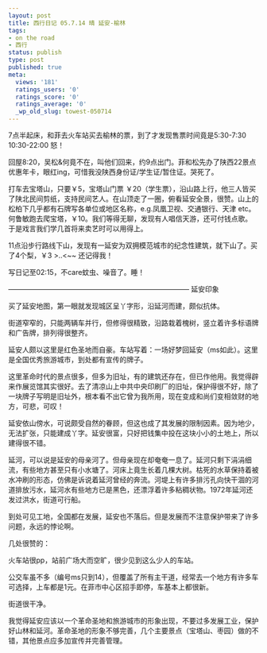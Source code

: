 ```yaml
---
layout: post
title: 西行日记 05.7.14 晴 延安-榆林
tags:
- on the road
- 西行
status: publish
type: post
published: true
meta:
  views: '181'
  ratings_users: '0'
  ratings_score: '0'
  ratings_average: '0'
  _wp_old_slug: towest-050714
---
```

7点半起床，和菲去火车站买去榆林的票，到了才发现售票时间竟是5:30-7:30 10:30-22:00 怒！

回屋8:20，吴松&amp;何竟不在，叫他们回来，约9点出门。菲和松先办了陕西22景点优惠年卡，眼红ing，可惜我没陕西身份证/学生证/暂住证。哭死了。

打车去宝塔山，只要￥5，宝塔山门票 ￥20（学生票），沿山路上行，他三人皆买了陕北民间剪纸，支持民间艺人。在山顶走了一圈，俯看延安全景，很赞。山上的松柏下几乎都有石牌写各单位或地区名称，e.g.凤凰卫视、交通银行、天津 etc。何鲁敏跑去爬宝塔，￥10。我们等得无聊，发现有人唱信天游，还可付钱点歌。于是戏言我们学几首将来卖艺时可以用得上。

11点沿步行路线下山，发现有一延安为双拥模范城市的纪念性建筑，就下山了。买了4个梨，￥3 &gt;..&lt;~~ 还记得我！

写日记至02:15，不care蚊虫、噪音了。睡！

——————————————————————————
延安印象

买了延安地图，第一眼就发现城区呈丫字形，沿延河而建，颇似抗体。

街道窄窄的，只能两辆车并行，但修得很精致，沿路栽着槐树，竖立着许多标语牌和广告牌，排列得很整齐。

延安人颇以这里是红色圣地而自豪。车站写着：一场好梦回延安（ms如此）。这里是全国优秀旅游城市，到处都有宣传的牌子。

这里革命时代的景点很多，但多为旧址，有的建筑还存在，但已作他用。我觉得辟来作展览馆其实很好。去了清凉山上中共中央印刷厂的旧址，保护得很不好，除了一块牌子写明是旧址外，根本看不出它曾为我所用，现在变成和尚们变相敛财的地方，可悲，可叹！

延安依山傍水，可说颇受自然的眷顾，但这也成了其发展的限制因素。因为地少，无法扩张，只能建成丫字。延安很富，只好把钱集中投在这块小小的土地上，所以建得很不错。

延河，可以说是延安的母亲河了。但母亲现在却奄奄一息了。延河只剩下涓涓细流，有些地方甚至只有小水塘了。河床上竟生长着几棵大树。枯死的水草保持着被水冲刷的形态，仿佛是诉说着延河曾经的奔流。河堤上有许多排污孔向快干涸的河道排放污水，延河水有些地方已是黑色，还漂浮着许多粘稠状物。1972年延河还发过洪水，街道可行船。

到处可见工地，全国都在发展，延安也不落后。但是发展而不注意保护带来了许多问题，永远的悖论啊。

几处很赞的：

火车站很pp，站前广场大而空旷，很少见到这么少人的车站。

公交车虽不多（编号ms只到14），但覆盖了所有主干道，经常去一个地方有许多车可选择，上车都是1元。在菲市中心区招手即停，车基本上都很新。

街道很干净。

我觉得延安应该以一个革命圣地和旅游城市的形象出现，不要过多发展工业，保护好山林和延河。革命圣地的形象不够完善，几个主要景点（宝塔山、枣园）做的不错，其他景点应多加宣传并完善管理。
